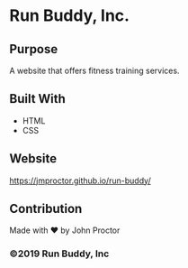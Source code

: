 # Run Buddy, Inc.

## Purpose
A website that offers fitness training services.

## Built With
* HTML
* CSS

## Website
https://jmproctor.github.io/run-buddy/

## Contribution
Made with ❤️ by John Proctor


### ©️2019 Run Buddy, Inc

